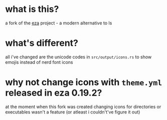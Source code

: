 # what is this?
a fork of the [eza](https://github.com/eza-community/eza) project - a modern alternative to ls
# what's different?
all i've changed are the unicode codes in `src/output/icons.rs` to show emojis instead of nerd font icons
# why not change icons with `theme.yml` released in eza 0.19.2?
at the moment when this fork was created changing icons for directories or executables wasn't a feature (or atleast i couldn't've figure it out)
